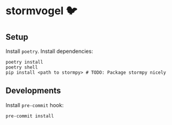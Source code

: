 # stormvogel 🐦

## Setup

Install `poetry`. Install dependencies:
```
poetry install
poetry shell
pip install <path to stormpy> # TODO: Package stormpy nicely
```

## Developments

Install `pre-commit` hook:
```
pre-commit install
```
